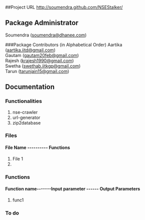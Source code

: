 ##Project URL
http://soumendra.github.com/NSEStalker/  

## Package Administrator
Soumendra (soumendra@dhanee.com)  

###Package Contributors (in Alphabetical Order)
 Aartika (aartika.iitd@gmail.com)  
 Gautam (gautam20feb@gmail.com)  
 Rajesh (krajesh1990@gmail.com)  
 Swetha (swethab.iitkgp@gmail.com)  
 Tarun (tarunjain15@gmail.com)  

## Documentation  

### Functionalities
1. nse-crawler  
2. url-generator   
3. zip2database  	

### Files
####    File Name     ----------    Functions   

1.    File 1
2.              


### Functions  
####  Function name-------Input parameter ------ Output Parameters   
1.  func1  


### To do
